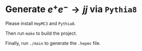 # Generate $e^+ e^- \to j j$ via `Pythia8`

Please install `HepMC3` and `Pythia8`.

Then run `make` to build the project.

Finally, run `./main` to generate the `.hepmc` file.
